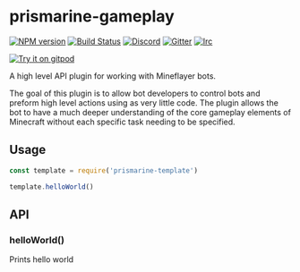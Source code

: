 # prismarine-gameplay
[![NPM version](https://img.shields.io/npm/v/prismarine-gameplay.svg)](http://npmjs.com/package/prismarine-gameplay)
[![Build Status](https://github.com/PrismarineJS/prismarine-gameplay/workflows/CI/badge.svg)](https://github.com/PrismarineJS/prismarine-gameplay/actions?query=workflow%3A%22CI%22)
[![Discord](https://img.shields.io/badge/chat-on%20discord-brightgreen.svg)](https://discord.gg/GsEFRM8)
[![Gitter](https://img.shields.io/badge/chat-on%20gitter-brightgreen.svg)](https://gitter.im/PrismarineJS/general)
[![Irc](https://img.shields.io/badge/chat-on%20irc-brightgreen.svg)](https://irc.gitter.im/)

[![Try it on gitpod](https://img.shields.io/badge/try-on%20gitpod-brightgreen.svg)](https://gitpod.io/#https://github.com/PrismarineJS/prismarine-gameplay)

A high level API plugin for working with Mineflayer bots.

The goal of this plugin is to allow bot developers to control bots and preform high level actions using as very little code. The plugin allows the bot to have a much deeper understanding of the core gameplay elements of Minecraft without each specific task needing to be specified.

## Usage

```js
const template = require('prismarine-template')

template.helloWorld()
```

## API

### helloWorld()

Prints hello world
